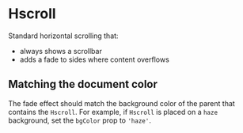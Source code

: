 # Hscroll

Standard horizontal scrolling that:

- always shows a scrollbar
- adds a fade to sides where content overflows

## Matching the document color
The fade effect should match the background color of the parent that contains the
`Hscroll`. For example, if `Hscroll` is placed on a `haze` background, set the `bgColor`
prop to `'haze'`.

